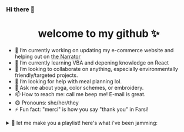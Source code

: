 ### Hi there 👋
<div align="center">  

# welcome to my github ✨
</div>


- 🔭 I’m currently working on updating my e-commerce website and helping out on [the Narrator](https://gitlab.com/the-narrator/NarratorNode)
- 🌱 I’m currently learning VBA and depening knowledge on React
- 👯 I’m looking to collaborate on anything, especially environmentally friendly/targeted projects.
- 🤔 I’m looking for help with meal planning lol.
- 💬 Ask me about yoga, color schemes, or embroidery.
- 📫 How to reach me: call me beep me! E-mail is great.
- 😄 Pronouns: she/her/they
- ⚡ Fun fact: "merci" is how you say "thank you" in Farsi!

<details>
  <summary>🎵 let me make you a playlist! here's what i've been jamming:</summary>
  <br />
  
  ![spotifystats](https://spotify-recently-played-readme.vercel.app/api?user=pidzza)
</details>

</div>

<!--
**corgimaman/corgimaman** is a ✨ _special_ ✨ repository because its `README.md` (this file) appears on your GitHub profile.
-->
